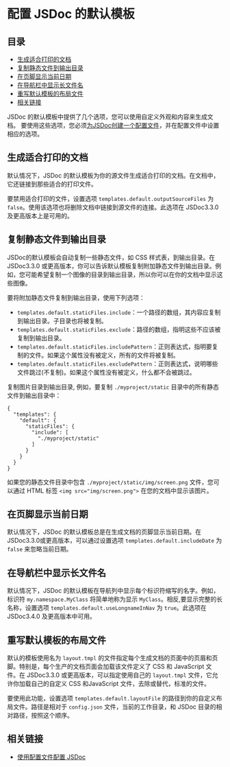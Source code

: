 # 配置 JSDoc 的默认模板

## 目录

- [生成适合打印的文档](#生成适合打印的文档)
- [复制静态文件到输出目录](#复制静态文件到输出目录)
- [在页脚显示当前日期](#在页脚显示当前日期)
- [在导航栏中显示长文件名](#在导航栏中显示长文件名)
- [重写默认模板的布局文件](#重写默认模板的布局文件)
- [相关链接](#相关链接)



JSDoc 的默认模板中提供了几个选项，您可以使用自定义外观和内容来生成文档。 要使用这些选项，您必须[为JSDoc创建一个配置文件](./about-configuring-jsdoc.md)，并在配置文件中设置相应的选项。

## 生成适合打印的文档

默认情况下，JSDoc 的默认模板为你的源文件生成适合打印的文档。在文档中，它还链接到那些适合的打印文件。

要禁用适合打印的文件，设置选项 `templates.default.outputSourceFiles` 为 `false`。使用该选项也将删除文档中链接到源文件的连接。此选项在 JSDoc3.3.0 及更高版本上是可用的。

## 复制静态文件到输出目录

JSDoc的默认模板会自动复制一些静态文件，如 CSS 样式表，到输出目录。在 JSDoc3.3.0 或更高版本，你可以告诉默认模板复制附加静态文件到输出目录。例如，您可能希望复制一个图像的目录到输出目录，所以你可以在你的文档中显示这些图像。

要将附加静态文件复制到输出目录，使用下列选项：

- `templates.default.staticFiles.include`：一个路径的数组，其内容应复制到输出目录。子目录也将被复制。
- `templates.default.staticFiles.exclude`：路径的数组，指明这些不应该被复制到输出目录。
- `templates.default.staticFiles.includePattern`：正则表达式，指明要复制的文件。如果这个属性没有被定义，所有的文件将被复制。
- `templates.default.staticFiles.excludePattern`：正则表达式，说明哪些文件跳过(不复制)。如果这个属性没有被定义，什么都不会被跳过。

复制图片目录到输出目录, 例如，要复制 `./myproject/static` 目录中的所有静态文件到输出目录中：

```
{
  "templates": {
    "default": {
      "staticFiles": {
        "include": [
          "./myproject/static"
        ]
      }
    }
  }
}
```

如果您的静态文件目录中包含 `./myproject/static/img/screen.png` 文件，您可以通过 HTML 标签 `<img src="img/screen.png">` 在您的文档中显示该图片。

## 在页脚显示当前日期

默认情况下，JSDoc 的默认模板总是在生成文档的页脚显示当前日期。在JSDoc3.3.0或更高版本，可以通过设置选项 `templates.default.includeDate` 为 `false` 来忽略当前日期。

## 在导航栏中显示长文件名

默认情况下，JSDoc 的默认模板在导航列中显示每个标识符缩写的名字。例如，标识符 `my.namespace.MyClass` 将简单地称为显示 `MyClass`。相反,要显示完整的长名称，设置选项 `templates.default.useLongnameInNav` 为 `true`。此选项在 JSDoc3.4.0 及更高版本中可用。

## 重写默认模板的布局文件

默认的模板使用名为 `layout.tmpl` 的文件指定每个生成文档的页面中的页眉和页脚。特别是，每个生产的文档页面会加载该文件定义了 CSS 和 JavaScript 文件。在 JSDoc3.3.0 或更高版本，可以指定使用自己的 `layout.tmpl` 文件，它允许你加载自己的自定义 CSS 和JavaScript 文件，去除或替代，标准的文件。

要使用此功能，设置选项 `templates.default.layoutFile` 的路径到你的自定义布局文件。路径是相对于 `config.json` 文件，当前的工作目录，和 JSDoc 目录的相对路径，按照这个顺序。

## 相关链接

- [使用配置文件配置 JSDoc](./about-configuring-jsdoc.md)